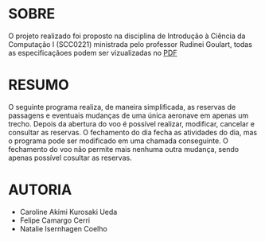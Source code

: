 # SOBRE
O projeto realizado foi proposto na disciplina de Introdução à Ciência da Computação I (SCC0221) ministrada pelo professor Rudinei Goulart, todas as especificaçãoes podem ser vizualizadas no [PDF](Projeto.pdf)
# RESUMO 
O seguinte programa realiza, de maneira simplificada, as reservas de passagens e eventuais mudanças de uma única aeronave em apenas um trecho. Depois da abertura do voo é possível realizar, modificar, cancelar e consultar as reservas. O fechamento do dia fecha as atividades do dia, mas o programa pode ser modificado em uma chamada conseguinte. O fechamento do voo não permite mais nenhuma outra mudança, sendo apenas possível cosultar as reservas.
# AUTORIA
- Caroline Akimi Kurosaki Ueda
- Felipe Camargo Cerri
- Natalie Isernhagen Coelho
